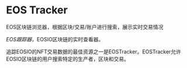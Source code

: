 # EOS Tracker

EOS区块链浏览器，根据区块/交易/账户进行搜索，展示实时交易情况

*‎EOS跟踪器‎*‎，EOSIO区块链的实时查看器。‎

‎追踪EOSIO的NFT交易数据的最佳资源之‎‎一是EOSTracker。EOSTracker允许EOSIO区块链的用户搜索特定的生产者，区块和交易。

